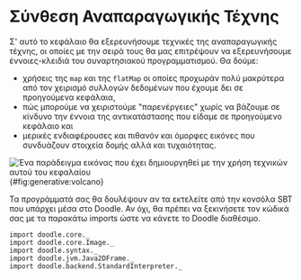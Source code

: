 # Σύνθεση Αναπαραγωγικής Τέχνης

Σ' αυτό το κεφάλαιο θα εξερευνήσουμε τεχνικές της αναπαραγωγικής τέχνης, οι οποίες με την σειρά τους θα μας επιτρέψουν να εξερευνήσουμε έννοιες-κλειδιά του συναρτησιακού προγραμματισμού. Θα δούμε:

- χρήσεις της `map` και της `flatMap` οι οποίες προχωράν πολύ μακρύτερα από τον χειρισμό συλλογών δεδομένων που έχουμε δει σε προηγούμενα κεφάλαια,
- πώς μπορούμε να χειριστούμε "παρενέργειες" χωρίς να βάζουμε σε κίνδυνο την έννοια της αντικατάστασης που είδαμε σε προηγούμενο κεφάλαιο και
- μερικές ενδιαφέρουσες και πιθανόν και όμορφες εικόνες που συνδυάζουν στοιχεία δομής αλλά και τυχαιότητας.

![Ένα παράδειγμα εικόνας που έχει δημιουργηθεί με την χρήση τεχνικών αυτού του κεφαλαίου](./src/pages/generative/volcano.png){#fig:generative:volcano}

<div class="callout callout-info">
Τα προγράμματά σας θα δουλέψουν αν τα εκτελείτε από την κονσόλα SBT που υπάρχει μέσα στο Doodle. Αν όχι, θα πρέπει να ξεκινήσετε τον κώδικά σας με τα παρακάτω imports ώστε να κάνετε το Doodle διαθέσιμο.

```tut:silent
import doodle.core._
import doodle.core.Image._
import doodle.syntax._
import doodle.jvm.Java2DFrame._
import doodle.backend.StandardInterpreter._
```
</div>

